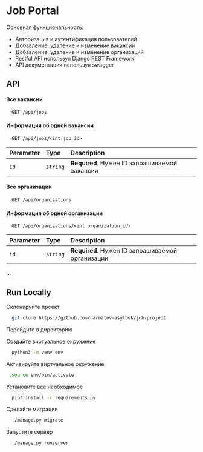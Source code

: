 
# Job Portal

Основная функциональность:
- Авторизация и аутентификация пользователей
- Добавление, удаление и изменение вакансий
- Добавление, удаление и изменение организаций
- Restful API используя Django REST Framework
- API документация используя swagger


## API

#### Все вакансии

```http
  GET /api/jobs
```


#### Информация об одной вакансии

```http
  GET /api/jobs/<int:job_id>
```

| Parameter | Type     | Description                       |
| :-------- | :------- | :-------------------------------- |
| `id`      | `string` | **Required**. Нужен ID запрашиваемой вакансии |



#### Все организации

```http
  GET /api/organizations
```


#### Информация об одной организации

```http
  GET /api/organizations/<int:organization_id>
```

| Parameter | Type     | Description                       |
| :-------- | :------- | :-------------------------------- |
| `id`      | `string` | **Required**. Нужен ID запрашиваемой организации |

...
## Run Locally

Склонируйте проект

```bash
  git clone https://github.com/narmatov-asylbek/job-project
```

Перейдите в директорию


Создайте виртуальное окружение

```bash
  python3 -m venv env
```
Активируйте виртуальное окружение

```bash
  source env/bin/activate
```
Установите все необходимое

```bash
  pip3 install -r requirements.py
```

Сделайте миграции

```bash
  ./manage.py migrate
```

Запустите сервер

```bash
  ./manage.py runserver
```
  
